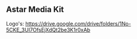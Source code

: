 ## Astar Media Kit

Logo's:
https://drive.google.com/drive/folders/1No-5CKE_3UI7OfsEjXdQt2be3K1r0xAb
